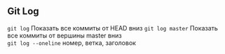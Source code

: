 ## Git Log
`git log` Показать все коммиты от HEAD вниз
`git log master` Показать все коммиты от вершины master вниз  
`git log --oneline` номер, ветка, заголовок  
